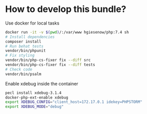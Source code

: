# How to develop this bundle?

Use docker for local tasks
```bash
docker run -it -v $(pwd)/:/var/www hgiesenow/php:7.4 sh
# Install dependencies
composer install
# Run behat tests
vendor/bin/phpunit
# Fix styling
vendor/bin/php-cs-fixer fix --diff src
vendor/bin/php-cs-fixer fix --diff tests
# Check code
vendor/bin/psalm
```

Enable xdebug inside the container
```bash
pecl install xdebug-3.1.4
docker-php-ext-enable xdebug
export XDEBUG_CONFIG="client_host=172.17.0.1 idekey=PHPSTORM"
export XDEBUG_MODE="debug"
```